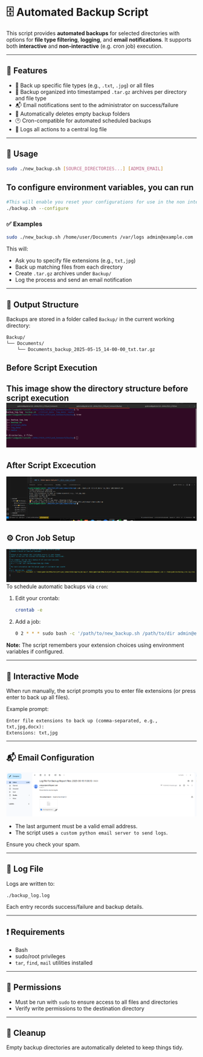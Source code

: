 
# 🗄️ Automated Backup Script

This script provides **automated backups** for selected directories with options for **file type filtering**, **logging**, and **email notifications**. It supports both **interactive** and **non-interactive** (e.g. cron job) execution.

---

## 📌 Features

* 🔧 Back up specific file types (e.g., `.txt`, `.jpg`) or all files
* 📁 Backup organized into timestamped `.tar.gz` archives per directory and file type
* 📬 Email notifications sent to the administrator on success/failure
* 🧹 Automatically deletes empty backup folders
* 🕐 Cron-compatible for automated scheduled backups
* 📜 Logs all actions to a central log file

---

## 🧪 Usage

```bash
sudo ./new_backup.sh [SOURCE_DIRECTORIES...] [ADMIN_EMAIL]
```
## To configure environment variables, you can run
```bash
#This will enable you reset your configurations for use in the non interactive or cron job mode
./backup.sh --configure
```
### ✅ Examples

```bash
sudo ./new_backup.sh /home/user/Documents /var/logs admin@example.com
```

This will:

* Ask you to specify file extensions (e.g., `txt,jpg`)
* Back up matching files from each directory
* Create `.tar.gz` archives under `Backup/`
* Log the process and send an email notification

---

## 📁 Output Structure

Backups are stored in a folder called `Backup/` in the current working directory:

```
Backup/
└── Documents/
    └── Documents_backup_2025-05-15_14-00-00_txt.tar.gz
```
## Before Script Execution
This image show the directory structure before script execution
![image](media/backup_before_script.png)
---

## After Script Excecution
![image](media/backup_script_run.png)
## ⚙️ Cron Job Setup

![image](media/cron_setup.png)
To schedule automatic backups via `cron`:

1. Edit your crontab:

   ```bash
   crontab -e
   ```

2. Add a job:

   ```bash
   0 2 * * * sudo bash -c '/path/to/new_backup.sh /path/to/dir admin@example.com >> /home/youruser/backup_cron.log 2>&1'
   ```

**Note:** The script remembers your extension choices using environment variables if configured.

---

## 🧩 Interactive Mode

When run manually, the script prompts you to enter file extensions (or press enter to back up all files).

Example prompt:

```
Enter file extensions to back up (comma-separated, e.g., txt,jpg,docx):
Extensions: txt,jpg
```

---

## 📬 Email Configuration

![image](media/email_backup.png)

* The last argument must be a valid email address.
* The script uses `a custom python email server to send logs`.

Ensure you check your spam.

---

## 📓 Log File

Logs are written to:

```
./backup_log.log
```

Each entry records success/failure and backup details.

---

## ❗ Requirements

* Bash
* sudo/root privileges
* `tar`, `find`, `mail` utilities installed

---

## 🔐 Permissions

* Must be run with `sudo` to ensure access to all files and directories
* Verify write permissions to the destination directory

---

## 🧹 Cleanup

Empty backup directories are automatically deleted to keep things tidy.

